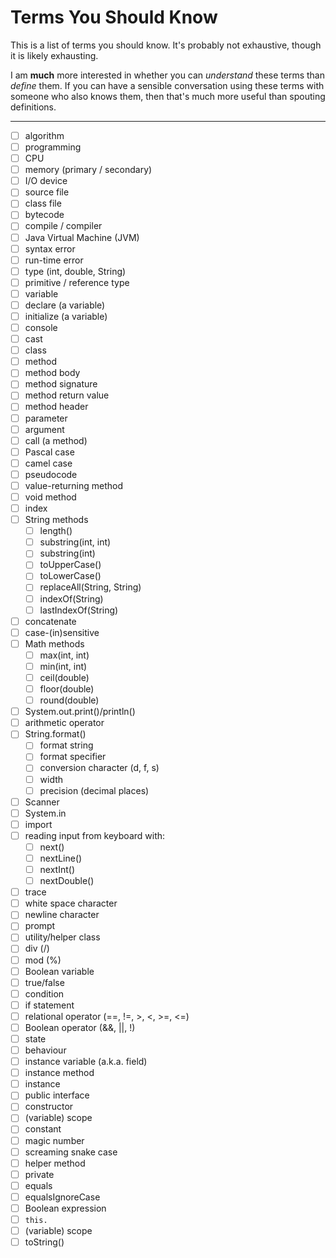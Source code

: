 # Terms You Should Know

This is a list of terms you should know. It's probably not exhaustive, though it is likely exhausting.

I am **much** more interested in whether you can _understand_ these terms than _define_ them. If you can have a sensible conversation using these terms with someone who also knows them, then that's much more useful than spouting definitions.

---

- [ ] algorithm
- [ ] programming
- [ ] CPU
- [ ] memory (primary / secondary)
- [ ] I/O device
- [ ] source file
- [ ] class file
- [ ] bytecode
- [ ] compile / compiler
- [ ] Java Virtual Machine (JVM)
- [ ] syntax error
- [ ] run-time error
- [ ] type (int, double, String)
- [ ] primitive / reference type
- [ ] variable
- [ ] declare (a variable)
- [ ] initialize (a variable)
- [ ] console
- [ ] cast
- [ ] class
- [ ] method
- [ ] method body
- [ ] method signature
- [ ] method return value
- [ ] method header
- [ ] parameter
- [ ] argument
- [ ] call (a method)
- [ ] Pascal case
- [ ] camel case
- [ ] pseudocode
- [ ] value-returning method
- [ ] void method
- [ ] index
- [ ] String methods
  - [ ] length()
  - [ ] substring(int, int)
  - [ ] substring(int)
  - [ ] toUpperCase()
  - [ ] toLowerCase()
  - [ ] replaceAll(String, String)
  - [ ] indexOf(String)
  - [ ] lastIndexOf(String)
- [ ] concatenate
- [ ] case-(in)sensitive
- [ ] Math methods
  - [ ] max(int, int)
  - [ ] min(int, int)
  - [ ] ceil(double)
  - [ ] floor(double)
  - [ ] round(double)
- [ ] System.out.print()/println()
- [ ] arithmetic operator
- [ ] String.format()
  - [ ] format string
  - [ ] format specifier
  - [ ] conversion character (d, f, s)
  - [ ] width
  - [ ] precision (decimal places)
- [ ] Scanner
- [ ] System.in
- [ ] import
- [ ] reading input from keyboard with:
  - [ ] next()
  - [ ] nextLine()
  - [ ] nextInt()
  - [ ] nextDouble()
- [ ] trace
- [ ] white space character
- [ ] newline character
- [ ] prompt
- [ ] utility/helper class
- [ ] div (/)
- [ ] mod (%)
- [ ] Boolean variable
- [ ] true/false
- [ ] condition
- [ ] if statement
- [ ] relational operator (==, !=, >, <, >=, <=)
- [ ] Boolean operator (&&, ||, !)
- [ ] state
- [ ] behaviour
- [ ] instance variable (a.k.a. field)
- [ ] instance method
- [ ] instance
- [ ] public interface
- [ ] constructor
- [ ] (variable) scope
- [ ] constant
- [ ] magic number
- [ ] screaming snake case
- [ ] helper method
- [ ] private
- [ ] equals
- [ ] equalsIgnoreCase
- [ ] Boolean expression
- [ ] `this.`
- [ ] (variable) scope
- [ ] toString()
